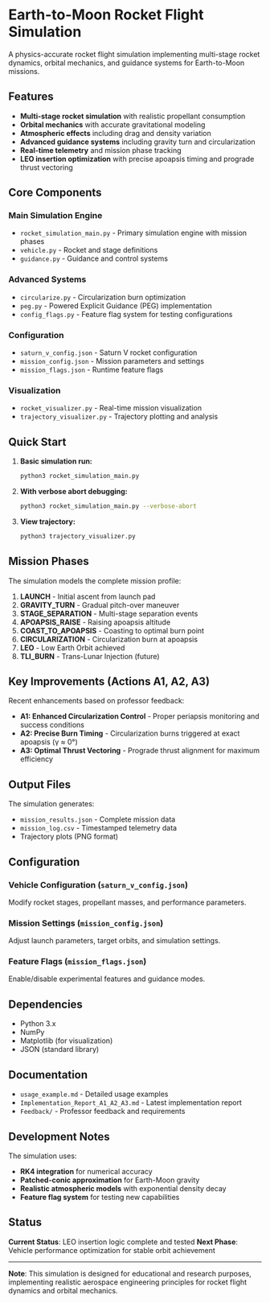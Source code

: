 # Earth-to-Moon Rocket Flight Simulation

A physics-accurate rocket flight simulation implementing multi-stage rocket dynamics, orbital mechanics, and guidance systems for Earth-to-Moon missions.

## Features

- **Multi-stage rocket simulation** with realistic propellant consumption
- **Orbital mechanics** with accurate gravitational modeling
- **Atmospheric effects** including drag and density variation
- **Advanced guidance systems** including gravity turn and circularization
- **Real-time telemetry** and mission phase tracking
- **LEO insertion optimization** with precise apoapsis timing and prograde thrust vectoring

## Core Components

### Main Simulation Engine
- `rocket_simulation_main.py` - Primary simulation engine with mission phases
- `vehicle.py` - Rocket and stage definitions
- `guidance.py` - Guidance and control systems

### Advanced Systems
- `circularize.py` - Circularization burn optimization
- `peg.py` - Powered Explicit Guidance (PEG) implementation
- `config_flags.py` - Feature flag system for testing configurations

### Configuration
- `saturn_v_config.json` - Saturn V rocket configuration
- `mission_config.json` - Mission parameters and settings
- `mission_flags.json` - Runtime feature flags

### Visualization
- `rocket_visualizer.py` - Real-time mission visualization
- `trajectory_visualizer.py` - Trajectory plotting and analysis

## Quick Start

1. **Basic simulation run:**
   ```bash
   python3 rocket_simulation_main.py
   ```

2. **With verbose abort debugging:**
   ```bash
   python3 rocket_simulation_main.py --verbose-abort
   ```

3. **View trajectory:**
   ```bash
   python3 trajectory_visualizer.py
   ```

## Mission Phases

The simulation models the complete mission profile:

1. **LAUNCH** - Initial ascent from launch pad
2. **GRAVITY_TURN** - Gradual pitch-over maneuver
3. **STAGE_SEPARATION** - Multi-stage separation events
4. **APOAPSIS_RAISE** - Raising apoapsis altitude
5. **COAST_TO_APOAPSIS** - Coasting to optimal burn point
6. **CIRCULARIZATION** - Circularization burn at apoapsis
7. **LEO** - Low Earth Orbit achieved
8. **TLI_BURN** - Trans-Lunar Injection (future)

## Key Improvements (Actions A1, A2, A3)

Recent enhancements based on professor feedback:

- **A1: Enhanced Circularization Control** - Proper periapsis monitoring and success conditions
- **A2: Precise Burn Timing** - Circularization burns triggered at exact apoapsis (γ ≈ 0°)
- **A3: Optimal Thrust Vectoring** - Prograde thrust alignment for maximum efficiency

## Output Files

The simulation generates:
- `mission_results.json` - Complete mission data
- `mission_log.csv` - Timestamped telemetry data
- Trajectory plots (PNG format)

## Configuration

### Vehicle Configuration (`saturn_v_config.json`)
Modify rocket stages, propellant masses, and performance parameters.

### Mission Settings (`mission_config.json`)
Adjust launch parameters, target orbits, and simulation settings.

### Feature Flags (`mission_flags.json`)
Enable/disable experimental features and guidance modes.

## Dependencies

- Python 3.x
- NumPy
- Matplotlib (for visualization)
- JSON (standard library)

## Documentation

- `usage_example.md` - Detailed usage examples
- `Implementation_Report_A1_A2_A3.md` - Latest implementation report
- `Feedback/` - Professor feedback and requirements

## Development Notes

The simulation uses:
- **RK4 integration** for numerical accuracy
- **Patched-conic approximation** for Earth-Moon gravity
- **Realistic atmospheric models** with exponential density decay
- **Feature flag system** for testing new capabilities

## Status

**Current Status**: LEO insertion logic complete and tested
**Next Phase**: Vehicle performance optimization for stable orbit achievement

---

**Note**: This simulation is designed for educational and research purposes, implementing realistic aerospace engineering principles for rocket flight dynamics and orbital mechanics.